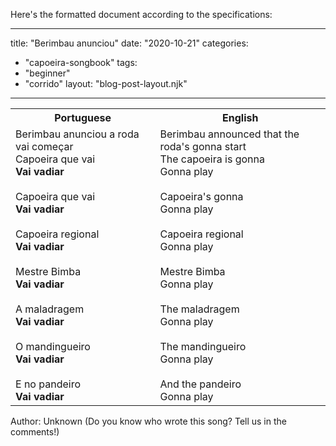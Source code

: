 Here's the formatted document according to the specifications:

---
title: "Berimbau anunciou"
date: "2020-10-21"
categories: 
  - "capoeira-songbook"
tags: 
  - "beginner"
  - "corrido"
layout: "blog-post-layout.njk"
---

<table class="capoeira-table">
    <tr class="header-row">
        <th>Portuguese</th>
        <th>English</th>
    </tr>
    <tr>
        <td>Berimbau anunciou a roda vai começar<br>
Capoeira que vai<br>
<strong>Vai vadiar</strong><br>
<br>
Capoeira que vai<br>
<strong>Vai vadiar</strong><br>
<br>
Capoeira regional<br>
<strong>Vai vadiar</strong><br>
<br>
Mestre Bimba<br>
<strong>Vai vadiar</strong><br>
<br>
A maladragem<br>
<strong>Vai vadiar</strong><br>
<br>
O mandingueiro<br>
<strong>Vai vadiar</strong><br>
<br>
E no pandeiro<br>
<strong>Vai vadiar</strong></td>
        <td>Berimbau announced that the roda's gonna start<br>
The capoeira is gonna<br>
Gonna play<br>
<br>
Capoeira's gonna<br>
Gonna play<br>
<br>
Capoeira regional<br>
Gonna play<br>
<br>
Mestre Bimba<br>
Gonna play<br>
<br>
The maladragem<br>
Gonna play<br>
<br>
The mandingueiro<br>
Gonna play<br>
<br>
And the pandeiro<br>
Gonna play</td>
    </tr>
</table>

<figcaption>

Author: Unknown (Do you know who wrote this song? Tell us in the comments!)

</figcaption>